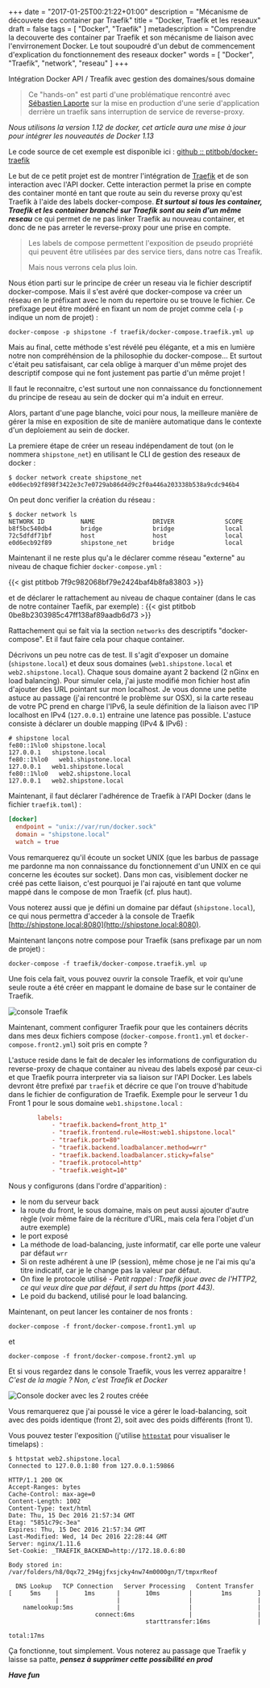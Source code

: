 +++
date = "2017-01-25T00:21:22+01:00"
description = "Mécanisme de découvete des container par Traefik"
title = "Docker, Traefik et les reseaux"
draft = false
tags = [ "Docker", "Traefik" ]
metadescription = "Comprendre la decouverte des container par Traefik et son mécanisme de liaison avec l'envirronement Docker. Le tout soupoudré d'un debut de commencement d'explication du fonctionnement des reseaux docker"
words = [ "Docker", "Traefik", "network", "reseau" ]
+++

Intégration Docker API / Treafik avec gestion des domaines/sous domaine

> Ce "hands-on" est parti d'une problématique rencontré avec [Sébastien Laporte](https://github.com/seblaporte) sur la mise en production d'une serie d'application derrière un traefik sans interruption de service de reverse-proxy.

*Nous utilisons la version 1.12 de docker, cet article aura une mise à jour pour intégrer les nouveautés de Docker 1.13*

Le code source de cet exemple est disponible ici : [github :: ptitbob/docker-traefik](https://github.com/ptitbob/docker-traefik)

Le but de ce petit projet est de montrer l'intégration de [Traefik](https://traefik.io/) et de son interaction avec l'API docker. 
Cette interaction permet la prise en compte des container monté en tant que route au sein du reverse proxy qu'est Traefik à l'aide des labels docker-compose.
***Et surtout si tous les container, Traefik et les container branché sur Traefik sont au sein d'un même reseau*** ce qui permet de ne pas linker Traefik au nouveau container, et donc de ne pas arreter le reverse-proxy pour une prise en compte.

> Les labels de compose permettent l'exposition de pseudo propriété qui peuvent être utilisées par des service tiers, dans notre cas Treafik. 
>
> Mais nous verrons cela plus loin.

Nous étion parti sur le principe de créer un reseau via le fichier descriptif docker-compose.
Mais il s'est avéré que docker-compose va créer un réseau en le préfixant avec le nom du repertoire ou se trouve le fichier.
Ce prefixage peut être modéré en fixant un nom de projet comme cela (```-p``` indique un nom de projet) :

```
docker-compose -p shipstone -f traefik/docker-compose.traefik.yml up
```
Mais au final, cette méthode s'est révélé peu élégante, et a mis en lumière notre non compréhénsion de la philosophie du docker-compose...
Et surtout c'était peu satisfaisant, car cela oblige à marquer d'un même projet des descriptif compose qui ne font justement pas partie d'un même projet !

Il faut le reconnaitre, c'est surtout une non connaissance du fonctionnement du principe de reseau au sein de docker qui m'a induit en erreur.

Alors, partant d'une page blanche, voici pour nous, la meilleure manière de gérer la mise en exposition de site de manière automatique dans le contexte d'un deploiement au sein de docker.

La premiere étape de créer un reseau indépendament de tout (on le nommera ```shipstone_net```) en utilisant le CLI de gestion des reseaux de docker : 
```
$ docker network create shipstone_net
e0d6ecb92f898f3422e3c7e0729ab86d4d9c2f0a446a203338b538a9cdc946b4
```

On peut donc verifier la création du réseau : 
```
$ docker network ls
NETWORK ID          NAME                DRIVER              SCOPE
b8f5bc540db4        bridge              bridge              local
72c5dfdf71bf        host                host                local
e0d6ecb92f89        shipstone_net       bridge              local
```
Maintenant il ne reste plus qu'a le déclarer comme réseau "externe" au niveau de chaque fichier ```docker-compose.yml``` : 

{{< gist ptitbob 7f9c982068bf79e2424baf4b8fa83803 >}}


et de déclarer le rattachement au niveau de chaque container (dans le cas de notre container Taefik, par exemple) : 
{{< gist ptitbob 0be8b2303985c47ff138af89aadb6d73 >}}

Rattachement qui se fait via la section ```networks``` des descriptifs "docker-compose". Et il faut faire cela pour chaque container.

Décrivons un peu notre cas de test. 
Il s'agit d'exposer un domaine (```shipstone.local```) et deux sous domaines (```web1.shipstone.local``` et ```web2.shipstone.local```). 
Chaque sous domaine ayant 2 backend (2 nGinx en load balancing). 
Pour simuler cela, j'ai juste modifié mon fichier host afin d'ajouter des URL pointant sur mon localhost. 
Je vous donne une petite astuce au passage (j'ai rencontré le problème sur OSX), si la carte reseau de votre PC prend en charge l'IPv6, la seule définition de la liaison avec l'IP localhost en IPv4 (```127.0.0.1```) entraine une latence pas possible. 
L'astuce consiste à déclarer un double mapping (IPv4 & IPv6) : 
```
# shipstone local
fe80::1%lo0	shipstone.local
127.0.0.1	shipstone.local
fe80::1%lo0   web1.shipstone.local
127.0.0.1   web1.shipstone.local
fe80::1%lo0   web2.shipstone.local
127.0.0.1   web2.shipstone.local
```

Maintenant, il faut déclarer l'adhérence de Traefik à l'API Docker (dans le fichier ```traefik.toml```) :
```toml
[docker]
  endpoint = "unix://var/run/docker.sock"
  domain = "shipstone.local"
  watch = true
``` 
Vous remarquerez qu'il écoute un socket UNIX (que les barbus de passage me pardonne ma non connaissance du fonctionnement d'un UNIX en ce qui concerne les écoutes sur socket).
Dans mon cas, visiblement docker ne créé pas cette liaison, c'est pourquoi je l'ai rajouté en tant que volume mappé dans le compose de mon Traefik (cf. plus haut).

Vous noterez aussi que je défini un domaine par défaut (```shipstone.local```), ce qui nous permettra d'acceder à la console de Traefik [http://shipstone.local:8080](http://shipstone.local:8080).

Maintenant lançons notre compose pour Traefik (sans prefixage par un nom de projet) : 
```
docker-compose -f traefik/docker-compose.traefik.yml up
```
Une fois cela fait, vous pouvez ouvrir la console Traefik, et voir qu'une seule route a été créer en mappant le domaine de base sur le container de Traefik.

![console Traefik](/images/post/traefik-docker/traefik-alone.png)

Maintenant, comment configurer Traefik pour que les containers décrits dans mes deux fichiers compose (```docker-compose.front1.yml``` et ```docker-compose.front2.yml```) soit pris en compte ?

L'astuce reside dans le fait de decaler les informations de configuration du reverse-proxy de chaque container au niveau des labels exposé par ceux-ci et que Traefik pourra interpreter via sa liaison sur l'API Docker.
Les labels devront être prefixé par ```traefik``` et décrire ce que l'on trouve d'habitude dans le fichier de configuration de Traefik. Exemple pour le serveur 1 du Front 1 pour le sous domaine ```web1.shipstone.local``` :
```toml
        labels:
            - "traefik.backend=front_http_1"
            - "traefik.frontend.rule=Host:web1.shipstone.local"
            - "traefik.port=80"
            - "traefik.backend.loadbalancer.method=wrr"
            - "traefik.backend.loadbalancer.sticky=false"
            - "traefik.protocol=http"
            - "traefik.weight=10"
``` 
Nous y configurons (dans l'ordre d'apparition) : 

* le nom du serveur back
* la route du front, le sous domaine, mais on peut aussi ajouter d'autre règle (voir même faire de la récriture d'URL, mais cela fera l'objet d'un autre exemple)
* le port exposé
* La méthode de load-balancing, juste informatif, car elle porte une valeur par défaut ```wrr```
* Si on reste adhérent à une IP (session), même chose je ne l'ai mis qu'a titre indicatif, car je le change pas la valeur par défaut.
* On fixe le protocole utilisé - *Petit rappel : Traefik joue avec de l'HTTP2, ce qui veux dire que par défaut, il sert du https (port 443)*.
* Le poid du backend, utilisé pour le load balancing.

Maintenant, on peut lancer les container de nos fronts : 

```
docker-compose -f front/docker-compose.front1.yml up
```
et
```
docker-compose -f front/docker-compose.front2.yml up
```

Et si vous regardez dans le console Traefik, vous les verrez apparaitre ! *C'est de la magie ? Non, c'est Traefik et Docker*

![Console docker avec les 2 routes créée](/images/post/traefik-docker/traefik-full.png)

Vous remarquerez que j'ai poussé le vice a gérer le load-balancing, soit avec des poids identique (front 2), soit avec des poids différents (front 1).

Vous pouvez tester l'exposition (j'utilise [```httpstat```](https://github.com/reorx/httpstat) pour visualiser le timelaps) : 

```
$ httpstat web2.shipstone.local
Connected to 127.0.0.1:80 from 127.0.0.1:59866

HTTP/1.1 200 OK
Accept-Ranges: bytes
Cache-Control: max-age=0
Content-Length: 1002
Content-Type: text/html
Date: Thu, 15 Dec 2016 21:57:34 GMT
Etag: "5851c79c-3ea"
Expires: Thu, 15 Dec 2016 21:57:34 GMT
Last-Modified: Wed, 14 Dec 2016 22:28:44 GMT
Server: nginx/1.11.6
Set-Cookie: _TRAEFIK_BACKEND=http://172.18.0.6:80

Body stored in: /var/folders/h8/0qx72_294gjfxsjcky4nw74m0000gn/T/tmpxrReof

  DNS Lookup   TCP Connection   Server Processing   Content Transfer
[     5ms    |       1ms      |       10ms        |        1ms       ]
             |                |                   |                  |
    namelookup:5ms            |                   |                  |
                        connect:6ms               |                  |
                                      starttransfer:16ms             |
                                                                 total:17ms
```

Ça fonctionne, tout simplement. Vous noterez au passage que Traefik y laisse sa patte, ***pensez à supprimer cette possibilité en prod***

***Have fun***
